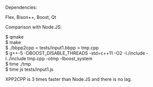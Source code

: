 Dependencies:

Flex, Bison++, Boost, Qt


Comparison with Node.JS:

$ qmake  
$ make  
$ ./bbpp2cpp < tests/input1.bbpp > tmp.cpp  
$ g++-5 -DBOOST_DISABLE_THREADS -std=c++11 -O2 -I./include -I../include tmp.cpp -otmp -lboost_system  
$ time ./tmp  
$ time js tests/input1.js  

XPP2CPP is 3 times faster than Node.JS and there is no lag.
